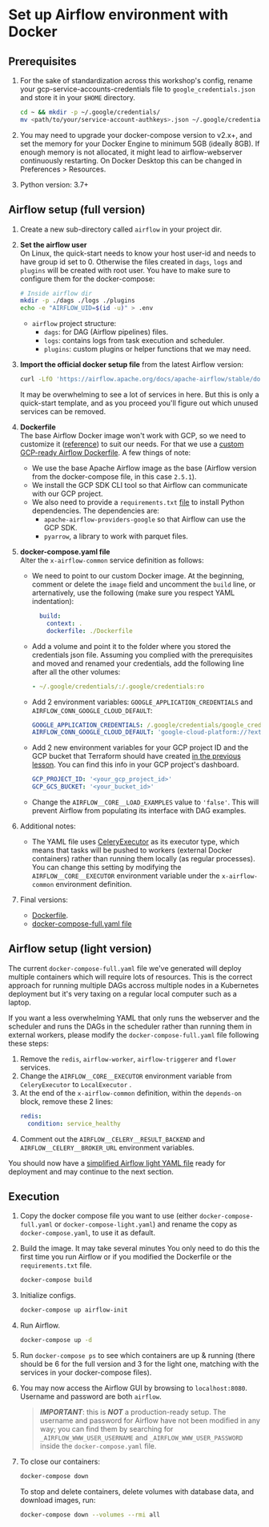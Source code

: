 # Set up Airflow environment with Docker

## Prerequisites

1. For the sake of standardization across this workshop's config, rename your gcp-service-accounts-credentials file to `google_credentials.json` and store it in your `$HOME` directory.

    ``` bash
    cd ~ && mkdir -p ~/.google/credentials/
    mv <path/to/your/service-account-authkeys>.json ~/.google/credentials/google_credentials.json
    ```

1. You may need to upgrade your docker-compose version to v2.x+, and set the memory for your Docker Engine to minimum 5GB (ideally 8GB). If enough memory is not allocated, it might lead to airflow-webserver continuously restarting. On Docker Desktop this can be changed in Preferences > Resources.

1. Python version: 3.7+


## Airflow setup (full version)

1. Create a new sub-directory called `airflow` in your project dir.

1. **Set the airflow user**  
On Linux, the quick-start needs to know your host user-id and needs to have group id set to 0. Otherwise the files created in `dags`, `logs` and `plugins` will be created with root user. You have to make sure to configure them for the docker-compose:

    ```bash
    # Inside airflow dir
    mkdir -p ./dags ./logs ./plugins
    echo -e "AIRFLOW_UID=$(id -u)" > .env
    ```

    * `airflow` project structure:
        + `dags`: for DAG (Airflow pipelines) files.
        + `logs`: contains logs from task execution and scheduler.
        + `plugins`: custom plugins or helper functions that we may need.

1. **Import the official docker setup file** from the latest Airflow version:

   ```bash
   curl -LfO 'https://airflow.apache.org/docs/apache-airflow/stable/docker-compose.yaml'
   ```

   It may be overwhelming to see a lot of services in here. But this is only a quick-start template, and as you proceed you'll figure out which unused services can be removed.

1. **Dockerfile**  
The base Airflow Docker image won't work with GCP, so we need to customize it ([reference](https://airflow.apache.org/docs/docker-stack/recipes.html)) to suit our needs. For that we use a [custom GCP-ready Airflow Dockerfile](./airflow/Dockerfile). A few things of note:
    * We use the base Apache Airflow image as the base (Airflow version from the docker-compose file, in this case `2.5.1`).
    * We install the GCP SDK CLI tool so that Airflow can communicate with our GCP project.
    * We also need to provide a `requirements.txt` [file](./airflow/requirements.txt) to install Python dependencies. The dependencies are:
        * `apache-airflow-providers-google` so that Airflow can use the GCP SDK.
        * `pyarrow`, a library to work with parquet files.

1. **docker-compose.yaml file**  
Alter the `x-airflow-common` service definition as follows:
   * We need to point to our custom Docker image. At the beginning, comment or delete the `image` field and uncomment the `build` line, or arternatively, use the following (make sure you respect YAML indentation):
      ```yaml
        build:
          context: .
          dockerfile: ./Dockerfile
      ```
    * Add a volume and point it to the folder where you stored the credentials json file. Assuming you complied with the prerequisites and moved and renamed your credentials, add the following line after all the other volumes:
      ```yaml
      - ~/.google/credentials/:/.google/credentials:ro
      ```
    * Add 2 environment variables: `GOOGLE_APPLICATION_CREDENTIALS` and `AIRFLOW_CONN_GOOGLE_CLOUD_DEFAULT`:
      ```yaml
      GOOGLE_APPLICATION_CREDENTIALS: /.google/credentials/google_credentials.json
      AIRFLOW_CONN_GOOGLE_CLOUD_DEFAULT: 'google-cloud-platform://?extra__google_cloud_platform__key_path=/.google/credentials/google_credentials.json'
      ```
    * Add 2 new environment variables for your GCP project ID and the GCP bucket that Terraform should have created [in the previous lesson](https://github.com/sergiogrz/dataeng_dtc/tree/main/week1_basics_n_setup/terraform_gcp/terraform_setup.md). You can find this info in your GCP project's dashboard.
      ```yaml
      GCP_PROJECT_ID: '<your_gcp_project_id>'
      GCP_GCS_BUCKET: '<your_bucket_id>'
      ```
    * Change the `AIRFLOW__CORE__LOAD_EXAMPLES` value to `'false'`. This will prevent Airflow from populating its interface with DAG examples.

1. Additional notes:
    * The YAML file uses [CeleryExecutor](https://airflow.apache.org/docs/apache-airflow/stable/executor/celery.html) as its executor type, which means that tasks will be pushed to workers (external Docker containers) rather than running them locally (as regular processes). You can change this setting by modifying the `AIRFLOW__CORE__EXECUTOR` environment variable under the `x-airflow-common` environment definition.

1. Final versions:
    * [Dockerfile](./airflow/Dockerfile).
    * [docker-compose-full.yaml file](./airflow/docker-compose-full.yaml)


## Airflow setup (light version)

The current `docker-compose-full.yaml` file we've generated will deploy multiple containers which will require lots of resources. This is the correct approach for running multiple DAGs accross multiple nodes in a Kubernetes deployment but it's very taxing on a regular local computer such as a laptop.

If you want a less overwhelming YAML that only runs the webserver and the scheduler and runs the DAGs in the scheduler rather than running them in external workers, please modify the `docker-compose-full.yaml` file following these steps:

1. Remove the `redis`, `airflow-worker`, `airflow-triggerer` and `flower` services.
1. Change the `AIRFLOW__CORE__EXECUTOR` environment variable from `CeleryExecutor` to `LocalExecutor` .
1. At the end of the `x-airflow-common` definition, within the `depends-on` block, remove these 2 lines:
    ```yaml
    redis:
      condition: service_healthy
    ```
1. Comment out the `AIRFLOW__CELERY__RESULT_BACKEND` and `AIRFLOW__CELERY__BROKER_URL` environment variables.

You should now have a [simplified Airflow light YAML file](./airflow/docker-compose-light.yaml) ready for deployment and may continue to the next section.


## Execution

1. Copy the docker compose file you want to use (either `docker-compose-full.yaml` or `docker-compose-light.yaml`) and rename the copy as `docker-compose.yaml`, to use it as default.

1. Build the image. It may take several minutes You only need to do this the first time you run Airflow or if you modified the Dockerfile or the `requirements.txt` file.
    ```bash
    docker-compose build
    ```
1. Initialize configs.
    ```bash
    docker-compose up airflow-init
    ```
1. Run Airflow.
    ```bash
    docker-compose up -d
    ```

1. Run `docker-compose ps` to see which containers are up & running (there should be 6 for the full version and 3 for the light one, matching with the services in your docker-compose files).

1. You may now access the Airflow GUI by browsing to `localhost:8080`. Username and password are both `airflow`.

    >***IMPORTANT***: this is ***NOT*** a production-ready setup. The username and password for Airflow have not been modified in any way; you can find them by searching for `_AIRFLOW_WWW_USER_USERNAME` and `_AIRFLOW_WWW_USER_PASSWORD` inside the `docker-compose.yaml` file.

1. To close our containers:
    ```bash
    docker-compose down
    ```

    To stop and delete containers, delete volumes with database data, and download images, run:
    ```bash
    docker-compose down --volumes --rmi all
    ```